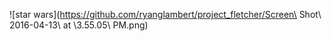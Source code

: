 ![star wars](https://github.com/ryanglambert/project_fletcher/Screen\ Shot\ 2016-04-13\ at \3.55.05\ PM.png)

